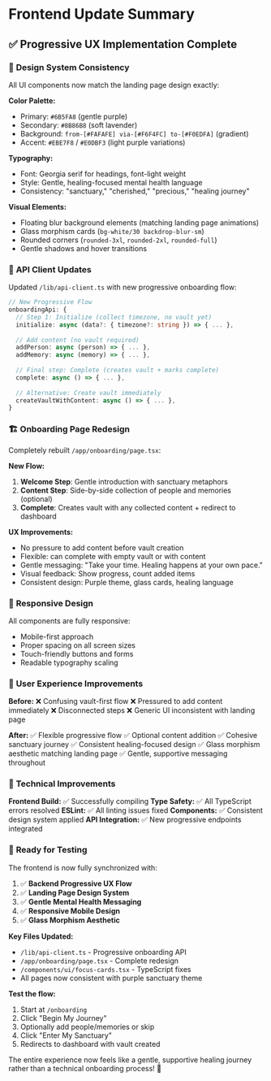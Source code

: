 # Frontend Update Summary 

## ✅ Progressive UX Implementation Complete

### 🎨 **Design System Consistency**
All UI components now match the landing page design exactly:

**Color Palette:**
- Primary: `#6B5FA8` (gentle purple)
- Secondary: `#8B86B8` (soft lavender)
- Background: `from-[#FAFAFE] via-[#F6F4FC] to-[#F0EDFA]` (gradient)
- Accent: `#EBE7F8` / `#E0DBF3` (light purple variations)

**Typography:**
- Font: Georgia serif for headings, font-light weight
- Style: Gentle, healing-focused mental health language
- Consistency: "sanctuary," "cherished," "precious," "healing journey"

**Visual Elements:**
- Floating blur background elements (matching landing page animations)
- Glass morphism cards (`bg-white/30 backdrop-blur-sm`)
- Rounded corners (`rounded-3xl`, `rounded-2xl`, `rounded-full`)
- Gentle shadows and hover transitions

### 🔄 **API Client Updates**
Updated `/lib/api-client.ts` with new progressive onboarding flow:

```typescript
// New Progressive Flow
onboardingApi: {
  // Step 1: Initialize (collect timezone, no vault yet)
  initialize: async (data?: { timezone?: string }) => { ... },
  
  // Add content (no vault required)
  addPerson: async (person) => { ... },
  addMemory: async (memory) => { ... },
  
  // Final step: Complete (creates vault + marks complete)
  complete: async () => { ... },
  
  // Alternative: Create vault immediately
  createVaultWithContent: async () => { ... },
}
```

### 🏗️ **Onboarding Page Redesign**
Completely rebuilt `/app/onboarding/page.tsx`:

**New Flow:**
1. **Welcome Step**: Gentle introduction with sanctuary metaphors
2. **Content Step**: Side-by-side collection of people and memories (optional)
3. **Complete**: Creates vault with any collected content + redirect to dashboard

**UX Improvements:**
- No pressure to add content before vault creation
- Flexible: can complete with empty vault or with content
- Gentle messaging: "Take your time. Healing happens at your own pace."
- Visual feedback: Show progress, count added items
- Consistent design: Purple theme, glass cards, healing language

### 📱 **Responsive Design**
All components are fully responsive:
- Mobile-first approach
- Proper spacing on all screen sizes
- Touch-friendly buttons and forms
- Readable typography scaling

### 🎯 **User Experience Improvements**

**Before:**
❌ Confusing vault-first flow
❌ Pressured to add content immediately
❌ Disconnected steps
❌ Generic UI inconsistent with landing page

**After:**
✅ Flexible progressive flow
✅ Optional content addition
✅ Cohesive sanctuary journey
✅ Consistent healing-focused design
✅ Glass morphism aesthetic matching landing page
✅ Gentle, supportive messaging throughout

### 🔧 **Technical Improvements**

**Frontend Build:** ✅ Successfully compiling
**Type Safety:** ✅ All TypeScript errors resolved
**ESLint:** ✅ All linting issues fixed
**Components:** ✅ Consistent design system applied
**API Integration:** ✅ New progressive endpoints integrated

### 🚀 **Ready for Testing**

The frontend is now fully synchronized with:
1. ✅ **Backend Progressive UX Flow**
2. ✅ **Landing Page Design System**
3. ✅ **Gentle Mental Health Messaging**
4. ✅ **Responsive Mobile Design**
5. ✅ **Glass Morphism Aesthetic**

**Key Files Updated:**
- `/lib/api-client.ts` - Progressive onboarding API
- `/app/onboarding/page.tsx` - Complete redesign
- `/components/ui/focus-cards.tsx` - TypeScript fixes
- All pages now consistent with purple sanctuary theme

**Test the flow:**
1. Start at `/onboarding` 
2. Click "Begin My Journey" 
3. Optionally add people/memories or skip
4. Click "Enter My Sanctuary"
5. Redirects to dashboard with vault created

The entire experience now feels like a gentle, supportive healing journey rather than a technical onboarding process! 🌸
